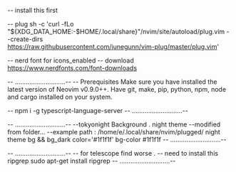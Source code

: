 -- install this first

-- plug
sh -c 'curl -fLo "${XDG_DATA_HOME:-$HOME/.local/share}"/nvim/site/autoload/plug.vim --create-dirs \
       https://raw.githubusercontent.com/junegunn/vim-plug/master/plug.vim'

-- nerd font for icons_enabled
-- download
https://www.nerdfonts.com/font-downloads

-- ............................--
-- Prerequisites
Make sure you have installed the latest version of Neovim v0.9.0++.
Have git, make, pip, python, npm, node and cargo installed on your system.

-- npm i -g typescript-language-server
-- ............................--

-- ............................--
--tokyonight Background . night theme
--modified from folder...
--example path : /home/e/.local/share/nvim/plugged/
night theme 
bg && bg_dark color='#1f1f1f'
bg-color #1f1f1f
-- ............................--

-- ............................--
-- for telescope find worse .
-- need to install this ripgrep
 sudo apt-get install ripgrep
-- ............................--

